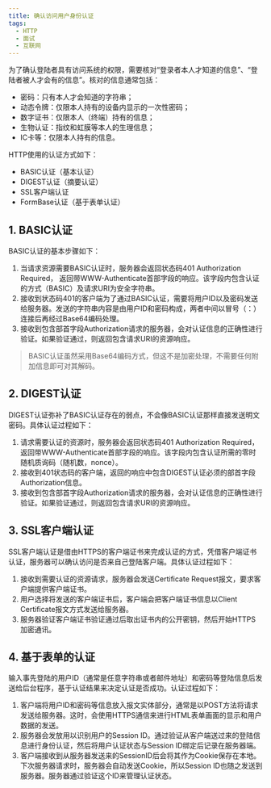```yaml
---
title: 确认访问用户身份认证
tags:
  - HTTP
  - 面试
  - 互联网
---
```

为了确认登陆者具有访问系统的权限，需要核对“登录者本人才知道的信息”、“登陆者被人才会有的信息”。核对的信息通常包括：
* 密码：只有本人才会知道的字符串；
* 动态令牌：仅限本人持有的设备内显示的一次性密码；
* 数字证书：仅限本人（终端）持有的信息；
* 生物认证：指纹和虹膜等本人的生理信息；
* IC卡等：仅限本人持有的信息。

<!--more-->

HTTP使用的认证方式如下：
* BASIC认证（基本认证）
* DIGEST认证（摘要认证）
* SSL客户端认证
* FormBase认证（基于表单认证）

## 1. BASIC认证

BASIC认证的基本步骤如下：
1. 当请求资源需要BASIC认证时，服务器会返回状态码401 Authorization Required， 返回带WWW-Authenticate首部字段的响应。该字段内包含认证的方式（BASIC）及请求URI为安全字符串。
2. 接收到状态码401的客户端为了通过BASIC认证，需要将用户ID以及密码发送给服务器。发送的字符串内容是由用户ID和密码构成，两者中间以冒号（：）连接后再经过Base64编码处理。
3. 接收到包含部首字段Authorization请求的服务器，会对认证信息的正确性进行验证。如果验证通过，则返回包含请求URI的资源响应。

> BASIC认证虽然采用Base64编码方式，但这不是加密处理，不需要任何附加信息即可对其解码。

## 2. DIGEST认证

DIGEST认证弥补了BASIC认证存在的弱点，不会像BASIC认证那样直接发送明文密码。具体认证过程如下：
1. 请求需要认证的资源时，服务器会返回状态码401 Authorization Required， 返回带WWW-Authenticate首部字段的响应。该字段内包含认证所需的零时随机质询码（随机数，nonce）。
2. 接收到401状态码的客户端，返回的响应中包含DIGEST认证必须的部首字段Authorization信息。
3. 接收到包含部首字段Authorization请求的服务器，会对认证信息的正确性进行验证。如果验证通过，则返回包含请求URI的资源响应。

## 3. SSL客户端认证

SSL客户端认证是借由HTTPS的客户端证书来完成认证的方式，凭借客户端证书认证，服务器可以确认访问是否来自己登陆客户端。具体认证过程如下：
1. 接收到需要认证的资源请求，服务器会发送Certificate Request报文，要求客户端提供客户端证书。
2. 用户选择将发送的客户端证书后，客户端会把客户端证书信息以Client Certificate报文方式发送给服务器。
3. 服务器验证客户端证书验证通过后取出证书内的公开密钥，然后开始HTTPS加密通讯。

## 4. 基于表单的认证

输入事先登陆的用户ID（通常是任意字符串或者邮件地址）和密码等登陆信息后发送给后台程序，基于认证结果来决定认证是否成功。认证过程如下：
1. 客户端将用户ID和密码等信息放入报文实体部分，通常是以POST方法将请求发送给服务器。这时，会使用HTTPS通信来进行HTML表单画面的显示和用户数据的发送。
2. 服务器会发放用以识别用户的Session ID。通过验证从客户端送过来的登陆信息进行身份认证，然后将用户认证状态与Session ID绑定后记录在服务器端。
3. 客户端接收到从服务器发送来的SessionID后会将其作为Cookie保存在本地。下次服务器请求时，服务器会自动发送Cookie，所以Session ID也随之发送到服务器。服务器通过验证这个ID来管理认证状态。
